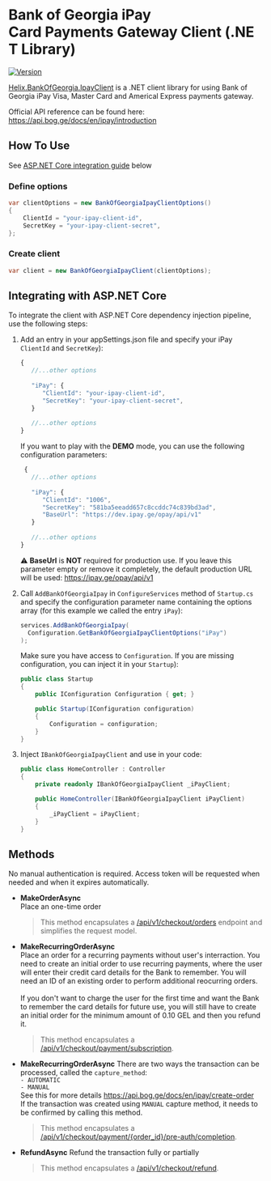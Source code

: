 # Bank of Georgia iPay Card Payments Gateway Client (.NET Library)

[![Version](https://helix.ge/helix-bankofgeorgia-ipayclient-nuget.svg?1-3-0)](https://www.nuget.org/packages/Helix.BankOfGeorgia.IpayClient)

[Helix.BankOfGeorgia.IpayClient](https://www.nuget.org/packages/Helix.BankOfGeorgia.IpayClient) is a .NET client library for using Bank of Georgia iPay Visa, Master Card and Americal Express payments gateway.

Official API reference can be found here: \
https://api.bog.ge/docs/en/ipay/introduction

## How To Use
See [ASP.NET Core integration guide](#integrating-with-aspnet-core) below

### Define options
```csharp
var clientOptions = new BankOfGeorgiaIpayClientOptions()
{
    ClientId = "your-ipay-client-id",
    SecretKey = "your-ipay-client-secret",
};
```

### Create client
```csharp
var client = new BankOfGeorgiaIpayClient(clientOptions);
```


## Integrating with ASP.NET Core
To integrate the client with ASP.NET Core dependency injection pipeline, use the following steps:

1. Add an entry in your appSettings.json file and specify your iPay `ClientId` and `SecretKey`):
    ```js 
    {
       //...other options
       
       "iPay": {
          "ClientId": "your-ipay-client-id",
          "SecretKey": "your-ipay-client-secret",
       }
  
       //...other options
    }
    ```

    If you want to play with the **DEMO** mode, you can use the following configuration parameters:
    ````js
     {
       //...other options
       
       "iPay": {
          "ClientId": "1006",
          "SecretKey": "581ba5eeadd657c8ccddc74c839bd3ad",
          "BaseUrl": "https://dev.ipay.ge/opay/api/v1"
       }
  
       //...other options
    }
    ````
    :warning: **BaseUrl** is **NOT** required for production use. If you leave this parameter empty or remove it completely, the default production URL will be used: https://ipay.ge/opay/api/v1
2. Call `AddBankOfGeorgiaIpay` in `ConfigureServices` method of `Startup.cs` and specify the configuration parameter name containing the options array (for this example we called the entry `iPay`):
    ```csharp
    services.AddBankOfGeorgiaIpay(
      Configuration.GetBankOfGeorgiaIpayClientOptions("iPay")
    );
    ```

    Make sure you have access to `Configuration`. If you are missing configuration, you can inject it in your `Startup`):   
    ```csharp
    public class Startup
    {
        public IConfiguration Configuration { get; }
    
        public Startup(IConfiguration configuration)
        {
            Configuration = configuration;
        }
    }
    ```

3. Inject `IBankOfGeorgiaIpayClient` and use in your code:    
    ```csharp
    public class HomeController : Controller
    {
        private readonly IBankOfGeorgiaIpayClient _iPayClient;
    
        public HomeController(IBankOfGeorgiaIpayClient iPayClient)
        {
            _iPayClient = iPayClient;
        }
    }
    ```

## Methods
No manual authentication is required. Access token will be requested when needed and when it expires automatically.

* **MakeOrderAsync**    
Place an one-time order
    
    > This method encapsulates a [/api/v1/checkout/orders](https://api.bog.ge/docs/en/ipay/create-order) endpoint and simplifies the request model. 


* **MakeRecurringOrderAsync**    
Place an order for a recurring payments without user's interraction. You need to create an initial order to use recurring payments, where the user will enter their credit card details for the Bank to remember. You will need an ID of an existing order to perform additional reocurring orders.\
\
If you don't want to charge the user for the first time and want the Bank to remember the card details for future use, you will still have to create an initial order for the minimum amount of 0.10 GEL and then you refund it.
    
    > This method encapsulates a [/api/v1/checkout/payment/subscription](https://api.bog.ge/docs/en/ipay/recurring-payments). 

* **MakeRecurringOrderAsync**
There are two ways the transaction can be processed, called the `capture_method`: \
`- AUTOMATIC` \
`- MANUAL` \
See this for more details https://api.bog.ge/docs/en/ipay/create-order \
If the transaction was created using `MANUAL` capture method, it needs to be confirmed by calling this method.
    
    > This method encapsulates a [/api/v1/checkout/payment/{order_id}/pre-auth/completion](https://api.bog.ge/docs/en/ipay/pre-authorization). 

* **RefundAsync**
Refund the transaction fully or partially
    
    > This method encapsulates a [/api/v1/checkout/refund](https://api.bog.ge/docs/en/ipay/refund). 
